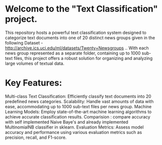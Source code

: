 # Welcome to the "Text Classification" project.
This repository hosts a powerful text classification system designed to categorize text documents into one of 20 distinct news groups given in the following Dataset - http://archive.ics.uci.edu/ml/datasets/Twenty+Newsgroups .. With each news group represented as a separate folder, containing up to 1000 sub-text files, this project offers a robust solution for organizing and analyzing large volumes of textual data.

# Key Features:
Multi-class Text Classification: Efficiently classify text documents into 20 predefined news categories.
Scalability: Handle vast amounts of data with ease, accommodating up to 1000 sub-text files per news group.
Machine Learning Models: Employ state-of-the-art machine learning algorithms to achieve accurate classification results.
Comparision : compare accuracy with self implemented Naive Baye's and already implemented MultinomialNB classifier in sklearn.
Evaluation Metrics: Assess model accuracy and performance using various evaluation metrics such as precision, recall, and F1-score.
